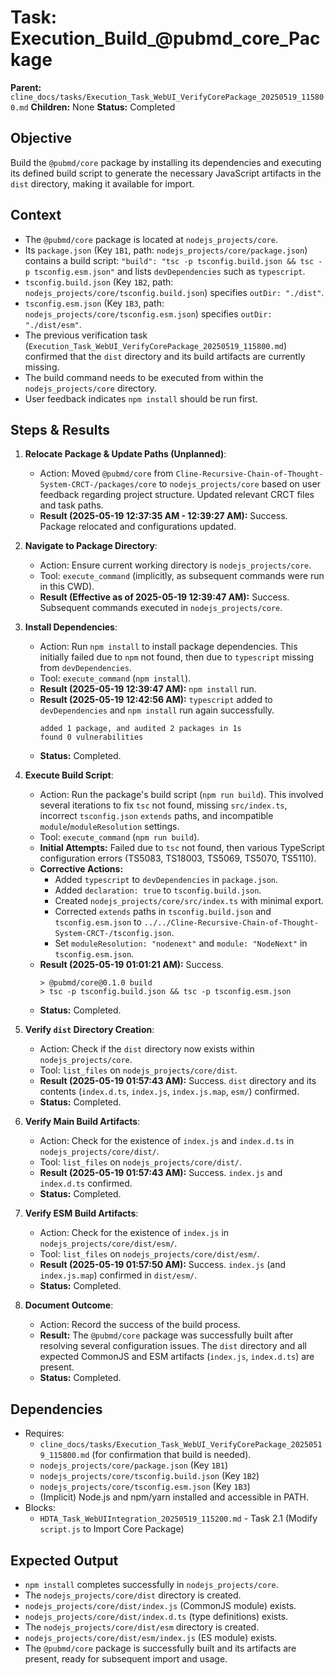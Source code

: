 # Task: Execution_Build_@pubmd_core_Package
   **Parent:** `cline_docs/tasks/Execution_Task_WebUI_VerifyCorePackage_20250519_115800.md`
   **Children:** None
   **Status:** Completed

## Objective
Build the `@pubmd/core` package by installing its dependencies and executing its defined build script to generate the necessary JavaScript artifacts in the `dist` directory, making it available for import.

## Context
- The `@pubmd/core` package is located at `nodejs_projects/core`.
- Its `package.json` (Key `1B1`, path: `nodejs_projects/core/package.json`) contains a build script: `"build": "tsc -p tsconfig.build.json && tsc -p tsconfig.esm.json"` and lists `devDependencies` such as `typescript`.
- `tsconfig.build.json` (Key `1B2`, path: `nodejs_projects/core/tsconfig.build.json`) specifies `outDir: "./dist"`.
- `tsconfig.esm.json` (Key `1B3`, path: `nodejs_projects/core/tsconfig.esm.json`) specifies `outDir: "./dist/esm"`.
- The previous verification task (`Execution_Task_WebUI_VerifyCorePackage_20250519_115800.md`) confirmed that the `dist` directory and its build artifacts are currently missing.
- The build command needs to be executed from within the `nodejs_projects/core` directory.
- User feedback indicates `npm install` should be run first.

## Steps & Results

1.  **Relocate Package & Update Paths (Unplanned)**:
    *   Action: Moved `@pubmd/core` from `Cline-Recursive-Chain-of-Thought-System-CRCT-/packages/core` to `nodejs_projects/core` based on user feedback regarding project structure. Updated relevant CRCT files and task paths.
    *   **Result (2025-05-19 12:37:35 AM - 12:39:27 AM):** Success. Package relocated and configurations updated.

2.  **Navigate to Package Directory**:
    *   Action: Ensure current working directory is `nodejs_projects/core`.
    *   Tool: `execute_command` (implicitly, as subsequent commands were run in this CWD).
    *   **Result (Effective as of 2025-05-19 12:39:47 AM):** Success. Subsequent commands executed in `nodejs_projects/core`.

3.  **Install Dependencies**:
    *   Action: Run `npm install` to install package dependencies. This initially failed due to `npm` not found, then due to `typescript` missing from `devDependencies`.
    *   Tool: `execute_command` (`npm install`).
    *   **Result (2025-05-19 12:39:47 AM):** `npm install` run.
    *   **Result (2025-05-19 12:42:56 AM):** `typescript` added to `devDependencies` and `npm install` run again successfully.
        ```
        added 1 package, and audited 2 packages in 1s
        found 0 vulnerabilities
        ```
    *   **Status:** Completed.

4.  **Execute Build Script**:
    *   Action: Run the package's build script (`npm run build`). This involved several iterations to fix `tsc` not found, missing `src/index.ts`, incorrect `tsconfig.json` `extends` paths, and incompatible `module`/`moduleResolution` settings.
    *   Tool: `execute_command` (`npm run build`).
    *   **Initial Attempts:** Failed due to `tsc` not found, then various TypeScript configuration errors (TS5083, TS18003, TS5069, TS5070, TS5110).
    *   **Corrective Actions:**
        *   Added `typescript` to `devDependencies` in `package.json`.
        *   Added `declaration: true` to `tsconfig.build.json`.
        *   Created `nodejs_projects/core/src/index.ts` with minimal export.
        *   Corrected `extends` paths in `tsconfig.build.json` and `tsconfig.esm.json` to `../../Cline-Recursive-Chain-of-Thought-System-CRCT-/tsconfig.json`.
        *   Set `moduleResolution: "nodenext"` and `module: "NodeNext"` in `tsconfig.esm.json`.
    *   **Result (2025-05-19 01:01:21 AM):** Success.
        ```
        > @pubmd/core@0.1.0 build
        > tsc -p tsconfig.build.json && tsc -p tsconfig.esm.json
        ```
    *   **Status:** Completed.

5.  **Verify `dist` Directory Creation**:
    *   Action: Check if the `dist` directory now exists within `nodejs_projects/core`.
    *   Tool: `list_files` on `nodejs_projects/core/dist`.
    *   **Result (2025-05-19 01:57:43 AM):** Success. `dist` directory and its contents (`index.d.ts`, `index.js`, `index.js.map`, `esm/`) confirmed.
    *   **Status:** Completed.

6.  **Verify Main Build Artifacts**:
    *   Action: Check for the existence of `index.js` and `index.d.ts` in `nodejs_projects/core/dist/`.
    *   Tool: `list_files` on `nodejs_projects/core/dist/`.
    *   **Result (2025-05-19 01:57:43 AM):** Success. `index.js` and `index.d.ts` confirmed.
    *   **Status:** Completed.

7.  **Verify ESM Build Artifacts**:
    *   Action: Check for the existence of `index.js` in `nodejs_projects/core/dist/esm/`.
    *   Tool: `list_files` on `nodejs_projects/core/dist/esm/`.
    *   **Result (2025-05-19 01:57:50 AM):** Success. `index.js` (and `index.js.map`) confirmed in `dist/esm/`.
    *   **Status:** Completed.

8.  **Document Outcome**:
    *   Action: Record the success of the build process.
    *   **Result:** The `@pubmd/core` package was successfully built after resolving several configuration issues. The `dist` directory and all expected CommonJS and ESM artifacts (`index.js`, `index.d.ts`) are present.
    *   **Status:** Completed.

## Dependencies
- Requires:
    - `cline_docs/tasks/Execution_Task_WebUI_VerifyCorePackage_20250519_115800.md` (for confirmation that build is needed).
    - `nodejs_projects/core/package.json` (Key `1B1`)
    - `nodejs_projects/core/tsconfig.build.json` (Key `1B2`)
    - `nodejs_projects/core/tsconfig.esm.json` (Key `1B3`)
    - (Implicit) Node.js and npm/yarn installed and accessible in PATH.
- Blocks:
    - `HDTA_Task_WebUIIntegration_20250519_115200.md` - Task 2.1 (Modify `script.js` to Import Core Package)

## Expected Output
- `npm install` completes successfully in `nodejs_projects/core`.
- The `nodejs_projects/core/dist` directory is created.
- `nodejs_projects/core/dist/index.js` (CommonJS module) exists.
- `nodejs_projects/core/dist/index.d.ts` (type definitions) exists.
- The `nodejs_projects/core/dist/esm` directory is created.
- `nodejs_projects/core/dist/esm/index.js` (ES module) exists.
- The `@pubmd/core` package is successfully built and its artifacts are present, ready for subsequent import and usage.